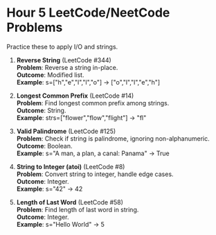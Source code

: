 # Hour 5 LeetCode/NeetCode Problems

Practice these to apply I/O and strings.

1. **Reverse String** (LeetCode #344)  
   **Problem**: Reverse a string in-place.  
   **Outcome**: Modified list.  
   **Example**: s=["h","e","l","l","o"] → ["o","l","l","e","h"]

2. **Longest Common Prefix** (LeetCode #14)  
   **Problem**: Find longest common prefix among strings.  
   **Outcome**: String.  
   **Example**: strs=["flower","flow","flight"] → "fl"

3. **Valid Palindrome** (LeetCode #125)  
   **Problem**: Check if string is palindrome, ignoring non-alphanumeric.  
   **Outcome**: Boolean.  
   **Example**: s="A man, a plan, a canal: Panama" → True

4. **String to Integer (atoi)** (LeetCode #8)  
   **Problem**: Convert string to integer, handle edge cases.  
   **Outcome**: Integer.  
   **Example**: s="42" → 42

5. **Length of Last Word** (LeetCode #58)  
   **Problem**: Find length of last word in string.  
   **Outcome**: Integer.  
   **Example**: s="Hello World" → 5